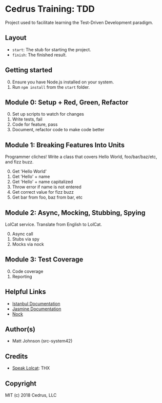 # Cedrus Training: TDD

Project used to facilitate learning the Test-Driven Development paradigm.

## Layout

* `start`: The stub for starting the project.
* `finish`: The finished result.

## Getting started

0. Ensure you have Node.js installed on your system.
1. Run `npm install` from the `start` folder.

## Module 0: Setup + Red, Green, Refactor

0. Set up scripts to watch for changes
1. Write tests, fail
2. Code for feature, pass
3. Document, refactor code to make code better

## Module 1: Breaking Features Into Units

Programmer cliches! Write a class that covers Hello World, foo/bar/baz/etc, and fizz buzz.

0. Get 'Hello World'
1. Get 'Hello' + name
2. Get 'Hello' + name capitalized
3. Throw error if name is not entered
4. Get correct value for fizz buzz
5. Get bar from foo, baz from bar, etc

## Module 2: Async, Mocking, Stubbing, Spying

LolCat service.  Translate from English to LolCat.

0. Async call
1. Stubs via spy
2. Mocks via nock

## Module 3: Test Coverage

0. Code coverage
1. Reporting

## Helpful Links

* [Istanbul Documentation](https://istanbul.js.org/)
* [Jasmine Documentation](https://jasmine.github.io/)
* [Nock](https://www.npmjs.com/package/nock)

## Author(s)

* Matt Johnson (src-system42)

## Credits

* [Speak Lolcat](http://speaklolcat.com/): THX

## Copyright

MIT (c) 2018 Cedrus, LLC